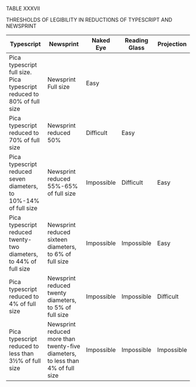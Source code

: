 TABLE XXXVII 

THRESHOLDS OF LEGIBILITY IN REDUCTIONS OF TYPESCRIPT AND NEWSPRINT 

| Typescript | Newsprint | Naked Eye | Reading Glass | Projection |
|----|----|----|---|----|
| Pica typescript full size. Pica typescript reduced to 80% of full size | Newsprint Full size | Easy | | |
| Pica typescript reduced to 70% of full size | Newsprint reduced 50% | Difficult | Easy | | 
| Pica typescript reduced seven diameters, to 10%-14% of full size | Newsprint reduced 55%-65% of full size | Impossible | Difficult | Easy | 
| Pica typescript reduced twenty-two diameters, to 44% of full size | Newsprint reduced sixteen diameters, to 6% of full size | Impossible | Impossible | Easy | 
| Pica typescript reduced to 4% of full size | Newsprint reduced twenty diameters, to 5% of full size | Impossible | Impossible | Difficult | 
| Pica typescript reduced to less than 3½% of full size | Newsprint reduced more than twenty-five diameters, to less than 4% of full size | Impossible | Impossible | Impossible |
